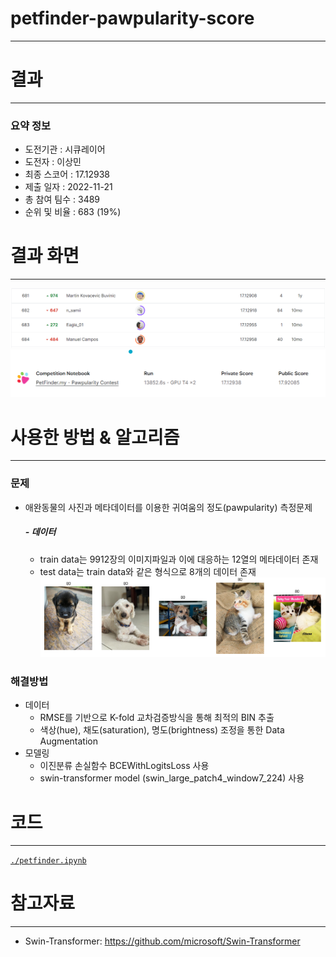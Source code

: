 # petfinder-pawpularity-score
---
# 결과
---
### 요약 정보
* 도전기관 : 시큐레이어
* 도전자 : 이상민
* 최종 스코어 : 17.12938
* 제출 일자 : 2022-11-21
* 총 참여 팀수 : 3489
* 순위 및 비율 : 683 (19%)

# 결과 화면
---
![ex_screenshot](./IMG/leaderBoard.png)
![ex_screenshot2](./IMG/Score.png)


# 사용한 방법 & 알고리즘
---
### 문제
* 애완동물의 사진과 메타데이터를 이용한 귀여움의 정도(pawpularity) 측정문제

  ##### - 데이터
  * train data는 9912장의 이미지파일과 이에 대응하는 12열의 메타데이터 존재
  * test data는 train data와 같은 형식으로 8개의 데이터 존재
    ![ex_screenshot3](./IMG/data.png)


### 해결방법
* 데이터
  * RMSE를 기반으로 K-fold 교차검증방식을 통해 최적의 BIN 추출
  * 색상(hue), 채도(saturation), 명도(brightness) 조정을 통한 Data Augmentation
* 모델링
  * 이진분류 손실함수 BCEWithLogitsLoss 사용 
  * swin-transformer model (swin_large_patch4_window7_224) 사용

# 코드
---
[`./petfinder.ipynb`](./petfinder.ipynb)

# 참고자료
---
* Swin-Transformer: https://github.com/microsoft/Swin-Transformer